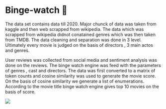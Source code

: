 # Binge-watch 🍿
The data set contains data till 2020. Major chunck of data was taken from kaggle and then web scrapped from wikipedia. The data which was scrapped from wikipedia didnot conatained genres which was then taken from TMDB. The data cleaning and separation was done in 3 level. Ultimately every movie is judged on the basis of directors , 3 main actos and genres. 

User reviews was collected from social media and sentiment analysis was done on the reviews. The binge watch engine was feed with the parameters of genres , cast and directors. The data was first converted to a matrix of token counts and cosine similarity was used to generate the movie score. On the basis of cosine similarity we generate a list of enumerations. According to the movie title binge watch engine gives top 10 movies on the basis of score.

<img src='https://www.designmantic.com/blog/wp-content/uploads/2016/02/Movie-poster-design-trends.jpg' >
